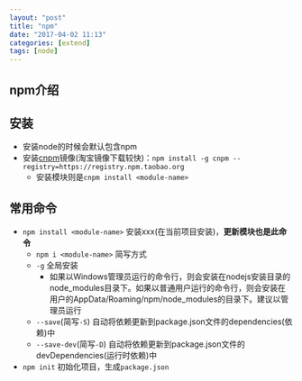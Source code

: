 ```yaml
---
layout: "post"
title: "npm"
date: "2017-04-02 11:13"
categories: [extend]
tags: [node]
---
```


## npm介绍

## 安装

- 安装node的时候会默认包含npm
- 安装[cnpm](http://npm.taobao.org/)镜像(淘宝镜像下载较快)：`npm install -g cnpm --registry=https://registry.npm.taobao.org`
    - 安装模块则是`cnpm install <module-name>`

## 常用命令

- `npm install <module-name>` 安装xxx(在当前项目安装)，**更新模块也是此命令**
    - `npm i <module-name>` 简写方式
    - `-g` 全局安装
        - 如果以Windows管理员运行的命令行，则会安装在nodejs安装目录的node_modules目录下。如果以普通用户运行的命令行，则会安装在用户的AppData/Roaming/npm/node_modules的目录下。建议以管理员运行
    - `--save`(简写`-S`) 自动将依赖更新到package.json文件的dependencies(依赖)中
    - `--save-dev`(简写`-D`) 自动将依赖更新到package.json文件的devDependencies(运行时依赖)中
- `npm init` 初始化项目，生成`package.json`
